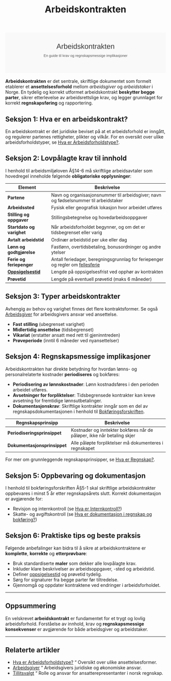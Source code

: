 ﻿---
title: "Arbeidskontrakten"
seoTitle: "Arbeidskontrakten"
meta_description: '![Arbeidskontrakten](arbeidskontrakten-image.svg)'
slug: arbeidskontrakten
type: blog
layout: pages/single
---

![Arbeidskontrakten](arbeidskontrakten-image.svg)

**Arbeidskontrakten** er det sentrale, skriftlige dokumentet som formelt etablerer et **ansettelsesforhold** mellom *arbeidsgiver* og *arbeidstaker* i Norge. En tydelig og korrekt utformet arbeidskontrakt **beskytter begge parter**, sikrer etterlevelse av arbeidsrettslige krav, og legger grunnlaget for korrekt **regnskapsføring** og rapportering.

## Seksjon 1: Hva er en arbeidskontrakt?

En arbeidskontrakt er det juridiske beviset på at et arbeidsforhold er inngått, og regulerer partenes rettigheter, plikter og vilkår. For en oversikt over ulike arbeidsforholdstyper, se [Hva er Arbeidsforholdstype?](/blogs/regnskap/hva-er-arbeidsforholdstype "Hva er Arbeidsforholdstype?").

## Seksjon 2: Lovpålagte krav til innhold

I henhold til arbeidsmiljøloven Â§14-6 må skriftlige arbeidsavtaler som hovedregel inneholde følgende **obligatoriske opplysninger**:

| Element                | Beskrivelse                                                       |
|------------------------|-------------------------------------------------------------------|
| **Partene**            | Navn og organisasjonsnummer til arbeidsgiver; navn og fødselsnummer til arbeidstaker |
| **Arbeidssted**        | Fysisk eller geografisk lokasjon hvor arbeidet utføres            |
| **Stilling og oppgaver** | Stillingsbetegnelse og hovedarbeidsoppgaver                    |
| **Startdato og varighet** | Når arbeidsforholdet begynner, og om det er tidsbegrenset eller varig |
| **Avtalt arbeidstid**  | Ordinær arbeidstid per uke eller dag                             |
| **Lønn og godtgjørelse** | Fastlønn, overtidsbetaling, bonusordninger og andre ytelser     |
| **Ferie og feriepenger** | Antall feriedager, beregningsgrunnlag for feriepenger og regler om [fellesferie](/blogs/regnskap/fellesferie "Fellesferie: Hva, regler og planlegging i Norge") |
| **[Oppsigelsestid](/blogs/regnskap/oppsigelsestid "Oppsigelsestid")**   | Lengde på oppsigelsesfrist ved opphør av kontrakten              |
| **Prøvetid**           | Lengde på eventuell prøvetid (maks 6 måneder)                     |

## Seksjon 3: Typer arbeidskontrakter

Avhengig av behov og varighet finnes det flere kontraktsformer. Se også [Arbeidsgiver](/blogs/regnskap/arbeidsgiver "Arbeidsgiver “ Roller og Ansvar i Norsk Arbeidsliv og Regnskap") for arbeidsgivers ansvar ved ansettelse.

- **Fast stilling** (ubegrenset varighet)
- **Midlertidig ansettelse** (tidsbegrenset)
- **Vikariat** (erstatter ansatt med rett til gjeninntreden)
- **Prøveperiode** (inntil 6 måneder ved nyansettelser)

## Seksjon 4: Regnskapsmessige implikasjoner

Arbeidskontrakten har direkte betydning for hvordan lønns- og personalrelaterte kostnader **periodiseres** og bokføres:

- **Periodisering av lønnskostnader**: Lønn kostnadsføres i den perioden arbeidet utføres.
- **Avsetninger for forpliktelser**: Tidsbegrensede kontrakter kan kreve avsetning for fremtidige lønnsutbetalinger.
- **Dokumentasjonskrav**: Skriftlige kontrakter inngår som en del av regnskapsdokumentasjonen i henhold til [Bokføringsforskriften](/blogs/regnskap/hva-er-bokforingsforskriften "Hva er Bokføringsforskriften? Komplett Guide til Norske Bokføringskrav og Regler").

| Regnskapsprinsipp           | Beskrivelse                                                       |
|-----------------------------|-------------------------------------------------------------------|
| **Periodiseringsprinsippet**| Kostnader og inntekter bokføres når de påløper, ikke når betaling skjer |
| **Dokumentasjonsprinsippet** | Alle påløpte forpliktelser må dokumenteres i regnskapet            |

For mer om grunnleggende regnskapsprinsipper, se [Hva er Regnskap?](/blogs/regnskap/hva-er-regnskap "Hva er Regnskap?").

## Seksjon 5: Oppbevaring og dokumentasjon

I henhold til bokføringsforskriften Â§5-1 skal skriftlige arbeidskontrakter oppbevares i minst 5 år etter regnskapsårets slutt. Korrekt dokumentasjon er avgjørende for:

- Revisjon og internkontroll (se [Hva er Internkontroll?](/blogs/regnskap/hva-er-internkontroll "Hva er Internkontroll?"))
- Skatte- og avgiftskontroll (se [Hva er dokumentasjon i regnskap og bokføring?](/blogs/regnskap/hva-er-dokumentasjon-regnskap-bokforing "Hva er dokumentasjon i regnskap og bokføring?"))

## Seksjon 6: Praktiske tips og beste praksis

Følgende anbefalinger kan bidra til å sikre at arbeidskontraktene er **komplette**, **korrekte** og **etterprøvbare**:

- Bruk standardiserte **maler** som dekker alle lovpålagte krav.
- Inkluder klare beskrivelser av arbeidsoppgaver, -sted og arbeidstid.
- Definer [oppsigelsestid](/blogs/regnskap/oppsigelsestid "Oppsigelsestid") og prøvetid tydelig.
- Sørg for signaturer fra begge parter før tiltredelse.
- Gjennomgå og oppdater kontraktene ved endringer i arbeidsforholdet.

---

## Oppsummering

En velskrevet **arbeidskontrakt** er fundamentet for et trygt og lovlig arbeidsforhold. Forståelse av innhold, krav og **regnskapsmessige konsekvenser** er avgjørende for både arbeidsgiver og arbeidstaker.

---

## Relaterte artikler

  - [Hva er Arbeidsforholdstype?](/blogs/regnskap/hva-er-arbeidsforholdstype "Hva er Arbeidsforholdstype?") “ Oversikt over ulike ansettelsesformer.
  - [Arbeidsgiver](/blogs/regnskap/arbeidsgiver "Arbeidsgiver “ Roller og Ansvar i Norsk Arbeidsliv og Regnskap") “ Arbeidsgivers juridiske og økonomiske ansvar.
  - [Tillitsvalgt](/blogs/regnskap/tillitsvalgt "Tillitsvalgt “ Rolle og ansvar i norsk regnskap") “ Rolle og ansvar for ansatterepresentanter i norsk regnskap.











